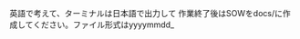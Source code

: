英語で考えて、ターミナルは日本語で出力して
作業終了後はSOWをdocs/に作成してください。ファイル形式はyyyymmdd_<title>.mdです。

# CLAUDE.md

This file provides guidance to Claude Code (claude.ai/code) when working with code in this repository.

## プロジェクト概要

React Native + Expo + Supabaseを使用したモバイルアプリケーション開発のためのスケルトンテンプレート。認証、データ管理、基本的なUI構造を含み、新しいアプリ開発の基盤として利用できます。

## 開発コマンド

### 開発サーバー

```bash
npm start              # Expo開発サーバー起動
npm run ios            # iOSシミュレータで起動
npm run android        # Androidエミュレータで起動
npm run web            # Web版で起動
```

### テスト・品質管理

```bash
npm run lint           # ESLint実行
npm test               # 全テスト実行
npm run test:unit      # ユニットテストのみ実行
npm run test:watch     # テストをwatchモードで実行
npm run test:coverage  # カバレッジレポート生成
```

### データベース操作

```bash
npm run db:push        # マイグレーション適用
npm run db:pull        # スキーマ取得
npm run db:migration   # 新規マイグレーション作成
npm run db:remote-reset # リモートDBリセット（開発時のみ）
```

## アーキテクチャ

### 技術スタック

- **フレームワーク**: React Native + Expo
- **言語**: TypeScript (strict mode有効)
- **状態管理**: React Context + AsyncStorage (グローバル状態) + Tanstack React Query (サーバー状態)
- **スタイリング**: NativeWind (Tailwind CSS for React Native)
- **バックエンド**: Supabase (PostgreSQL + Auth + Storage)
- **フォーム**: React Hook Form + Zod
- **国際化**: i18n-js (日本語・英語対応)

### ディレクトリ構造のキーポイント

- `app/` - Expo Router によるファイルベースルーティング
- `components/` - 機能別に分類された再利用可能コンポーネント
- `lib/` - ビジネスロジック層
  - `api/` - Supabase APIクライアント
  - `contexts/` - React Context状態管理
  - `hooks/` - カスタムフック
  - `queries/` - React Query hooks
  - `services/` - ビジネスロジック
  - `types/` - 共通型定義
- `supabase/migrations/` - SQLマイグレーションファイル

### データモデルの概要

- **グループ (groups)** - チームやプロジェクトグループの単位
- **タスク (tasks)** - タスク項目マスター
- **タスク記録 (task_logs)** - 実行記録
- **ランキング** - 期間別集計ビュー（日次・週次・月次・全期間）

### 認証・権限設計

- **Supabase Auth使用**: Row Level Security (RLS) 実装済み
- **段階的認証**: 匿名認証 → メールアカウントのアップグレード可能
- **責務分離**: SessionContext（認証状態） + UserContext（ユーザーデータ）
- **グループシステム**: 管理者とメンバーの権限分離、招待システム

### 状態管理パターン

- **クライアント状態**: React Context + AsyncStorage (認証、設定、UI状態など)
- **サーバー状態**: React Query (キャッシュ、同期、楽観的更新)
- **フォーム状態**: React Hook Form (バリデーションはZodスキーマ)

#### 状態管理の実装例

```typescript
// Context + AsyncStorage パターン
const LocalizationContext = createContext({
  locale: 'ja',
  setLocale: async (locale: string) => {
    await AsyncStorage.setItem('user_locale', locale);
  }
});

// SessionProvider (認証状態)
const SessionProvider = ({ children }) => {
  const [session, setSession] = useState(null);
  const [user, setUser] = useState(null);
  // ...
};
```

### UIパターン

- カスタマイズ可能なカラーパレット（環境変数対応）
- ボトムタブナビゲーション
- ダークモード対応
- レスポンシブデザイン

## 開発時の注意点

### テスト構成

- Jest設定で`unit`と`expo`の2プロジェクト構成
- `__tests__`ディレクトリにテストファイルを配置

### 多言語対応

- `lib/locales/`に翻訳ファイル
- 日本語がデフォルト、英語対応
- 環境変数によるアプリ名のカスタマイズ対応

### Supabase開発

- ローカル開発時は`supabase start`でローカルインスタンス起動
- マイグレーションファイルは手動作成
- RLSポリシーの変更時は必ずテストで権限確認

### コード品質

- TypeScript strict mode有効
- ESLint (expo preset) 使用
- すべてのAPIレスポンスにZodバリデーション適用

### カスタマイズ

- `.env`ファイルでアプリ名、カラーパレット、外部URL等を設定
- `app.json`のプレースホルダーを環境変数で置換
- 各画面のサンプルデータを実際のデータに置換

# important-instruction-reminders
Do what has been asked; nothing more, nothing less.
NEVER create files unless they're absolutely necessary for achieving your goal.
ALWAYS prefer editing an existing file to creating a new one.
NEVER proactively create documentation files (*.md) or README files. Only create documentation files if explicitly requested by the User.